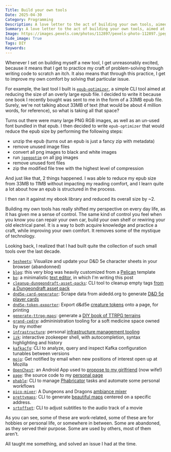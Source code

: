 ```yaml
---
Title: Build your own tools
Date: 2025-04-30
Category: Programming
Description: A love letter to the act of building your own tools, aimed at solving your own problems.
Summary: A love letter to the act of building your own tools, aimed at solving your own problems.
Image: https://images.pexels.com/photos/112897/pexels-photo-112897.jpeg?auto=compress&cs=tinysrgb&w=1260&h=750&dpr=1
hide_image: True
Tags: DIY
Keywords:
---
```


Whenever I set on building myself a new tool, I get unreasonably excited, because it means that I get to practice my craft of problem-solving through writing code to scratch
an itch. It also means that through this practice, I get to improve my own comfort by solving that particular issue.

For example, the last tool I built is [`epub-optimizer`](https://github.com/brouberol/epub-optimizer), a simple CLI tool aimed at reducing the size of an overly large epub file.
I decided to write it because one book I recently bought was sent to me in the form of a 33MB epub file. Surely, we're not talking about 33MB of text (that would be about 4 million words, for reference),
so what is taking all that space?

Turns out there were many large PNG RGB images, as well as an un-used font bundled in that epub. I then decided to write `epub-optimizer` that would reduce the epub size by performing the following steps:

- unzip the epub (turns out an epub is just a fancy zip with metadata)
- remove unused image files
- convert all png images to black and white images
- run [`jpegoptim`](https://www.mankier.com/1/jpegoptim) on all jpg images
- remove unused font files
- zip the modified file tree with the highest level of compression

And just like that, 2 things happened. I was able to reduce my epub size from 33MB to 11MB without impacting my reading comfort, and I learn quite a lot about how an epub is structured in the process.

I then ran it against my ebook library and reduced its overall size by ~2.

Building my own tools has really shifted my perspective on every day life, as it has given me a sense of control. The same kind of control you feel when you know you can repair your own car, build your own shelf or
rewiring your old electrical panel. It is a way to both acquire knowledge and practice a craft, while improving your own comfort. It removes some of the mystique of technology.

Looking back, I realized that I had built quite the collection of such small tools over the last decade.

- [`5esheets`](https://github.com/brouberol/5esheets):  Visualize and update your D&D 5e character sheets in your browser (abandonned)
- [`blog`](https://github.com/brouberol/blog): this very blog was heavily customized from a [Pelican](https://pelican.readthedocs.org) template
- [`bo`](https://github.com/brouberol/bo): a minimalistic [text editor](https://blog.balthazar-rouberol.com/metaprocrastinating-on-writing-a-book-by-writing-a-text-editor), in which I'm writing this post
- [`cleanup-dungeondraft-asset-packs`](https://github.com/brouberol/cleanup-dungeondraft-asset-packs): CLI tool to cleanup empty tags [from a Dungeondraft asset pack](https://blog.balthazar-rouberol.com/cleaning-up-the-dungeondraft-tag-list)
- [`dnd5e-card-generator`](https://github.com/brouberol/dnd5e-card-generator): Scrape data from aidedd.org to generate [D&D 5e player cards](https://blog.balthazar-rouberol.com/my-dungeon-master-toolkit#spell-cards)
- [`dnd5e-token-exporter`](https://github.com/brouberol/dnd5e-token-exporter):  Export d&d5e [creature tokens](https://blog.balthazar-rouberol.com/my-dungeon-master-toolkit#physical-tokens) onto a page, for printing
- [`generate-ttrpg-maps`](https://blog.balthazar-rouberol.com/making-a-diy-book-of-terrains): generate a [DIY book of TTRPG terrains](https://blog.balthazar-rouberol.com/making-a-diy-book-of-terrains)
- [`grand-cedre`](https://github.com/brouberol/grand-cedre): admininistration tooling for a soft medicine space owned by my mother
- [`infrastructure`](https://github.com/brouberol/infrastructure): personal [infrastructure management tooling](https://blog.balthazar-rouberol.com/managing-my-infra-like-its-2019)
- [`izk`](https://github.com/brouberol/izk): interactive zookeeper shell, with autocompletion, syntax highlighting and history
- [`kafkacfg`](https://github.com/brouberol/kafkacfg): CLI to analyze, query and inspect Kafka configuration tunables between versions
- [`mojo`](https://github.com/brouberol/mojo): Get notified by email when new positions of interest open up at Mozilla
- [`OpenChest`](https://github.com/brouberol/OpenChest): an Android App used to [propose to my girlfriend](https://blog.balthazar-rouberol.com/my-diy-proposal) (now wife!)
- [`page`](https://github.com/brouberol/page): the source code to my [personal page](https://balthazar-rouberol.com)
- [`phable`](https://github.com/brouberol/phable): CLI to manage [Phabricator](https://phabricator.wikimedia.org/) tasks and automate some personal workflows
- [`pico-mixer`](https://github.com/brouberol/pico-mixer): A Dungeons and Dragons [ambiance mixer](https://blog.balthazar-rouberol.com/my-diy-dungeons-and-dragons-ambiance-mixer)
- [`prettymaps`](https://github.com/brouberol/prettymaps): CLI to generate [beautiful maps](https://blog.balthazar-rouberol.com/generating-pretty-maps-ready-to-be-gift-wrapped) centered on a specific address.
- [`srtoffset`](https://github.com/brouberol/srtoffset): CLI to adjust subtitles to the audio track of a movie

As you can see, some of these are work-related, some of these are for hobbies or personal life, or somewhere in between. Some are abandoned, as they served their purpose.
Some are used by others, most of them aren't.

All taught me something, and solved an issue I had at the time.

